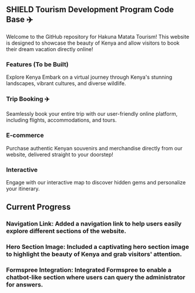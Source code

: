 ## SHIELD Tourism Development Program Code Base ✈️
Welcome to the GitHub repository for Hakuna Matata Tourism! This website is designed to showcase the beauty of Kenya and allow visitors to book their dream vacation directly online!

### Features (To be Built)
Explore Kenya
Embark on a virtual journey through Kenya's stunning landscapes, vibrant cultures, and diverse wildlife.

### Trip Booking ✈️
Seamlessly book your entire trip with our user-friendly online platform, including flights, accommodations, and tours.

### E-commerce ️
Purchase authentic Kenyan souvenirs and merchandise directly from our website, delivered straight to your doorstep!

### Interactive ️
Engage with our interactive map to discover hidden gems and personalize your itinerary.

## Current Progress
### Navigation Link: Added a navigation link to help users easily explore different sections of the website.
### Hero Section Image: Included a captivating hero section image to highlight the beauty of Kenya and grab visitors' attention.
### Formspree Integration: Integrated Formspree to enable a chatbot-like section where users can query the administrator for answers.
